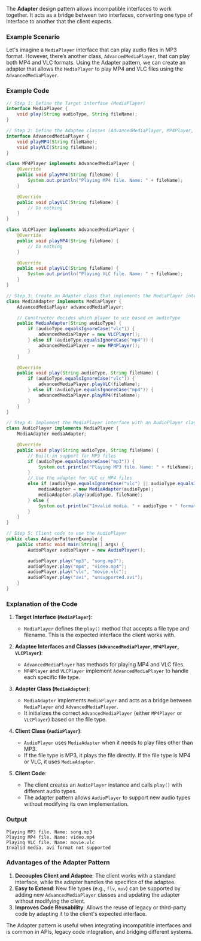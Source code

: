 The **Adapter** design pattern allows incompatible interfaces to work together. It acts as a bridge between two interfaces, converting one type of interface to another that the client expects.

### Example Scenario

Let's imagine a `MediaPlayer` interface that can play audio files in MP3 format. However, there’s another class, `AdvancedMediaPlayer`, that can play both MP4 and VLC formats. Using the Adapter pattern, we can create an adapter that allows the `MediaPlayer` to play MP4 and VLC files using the `AdvancedMediaPlayer`.

### Example Code

```java
// Step 1: Define the Target interface (MediaPlayer)
interface MediaPlayer {
    void play(String audioType, String fileName);
}

// Step 2: Define the Adaptee classes (AdvancedMediaPlayer, MP4Player, and VLCPlayer)
interface AdvancedMediaPlayer {
    void playMP4(String fileName);
    void playVLC(String fileName);
}

class MP4Player implements AdvancedMediaPlayer {
    @Override
    public void playMP4(String fileName) {
        System.out.println("Playing MP4 file. Name: " + fileName);
    }

    @Override
    public void playVLC(String fileName) {
        // Do nothing
    }
}

class VLCPlayer implements AdvancedMediaPlayer {
    @Override
    public void playMP4(String fileName) {
        // Do nothing
    }

    @Override
    public void playVLC(String fileName) {
        System.out.println("Playing VLC file. Name: " + fileName);
    }
}

// Step 3: Create an Adapter class that implements the MediaPlayer interface
class MediaAdapter implements MediaPlayer {
    AdvancedMediaPlayer advancedMediaPlayer;

    // Constructor decides which player to use based on audioType
    public MediaAdapter(String audioType) {
        if (audioType.equalsIgnoreCase("vlc")) {
            advancedMediaPlayer = new VLCPlayer();
        } else if (audioType.equalsIgnoreCase("mp4")) {
            advancedMediaPlayer = new MP4Player();
        }
    }

    @Override
    public void play(String audioType, String fileName) {
        if (audioType.equalsIgnoreCase("vlc")) {
            advancedMediaPlayer.playVLC(fileName);
        } else if (audioType.equalsIgnoreCase("mp4")) {
            advancedMediaPlayer.playMP4(fileName);
        }
    }
}

// Step 4: Implement the MediaPlayer interface with an AudioPlayer class, which uses the adapter
class AudioPlayer implements MediaPlayer {
    MediaAdapter mediaAdapter;

    @Override
    public void play(String audioType, String fileName) {
        // Built-in support for MP3 files
        if (audioType.equalsIgnoreCase("mp3")) {
            System.out.println("Playing MP3 file. Name: " + fileName);
        }
        // Use the adapter for VLC or MP4 files
        else if (audioType.equalsIgnoreCase("vlc") || audioType.equalsIgnoreCase("mp4")) {
            mediaAdapter = new MediaAdapter(audioType);
            mediaAdapter.play(audioType, fileName);
        } else {
            System.out.println("Invalid media. " + audioType + " format not supported");
        }
    }
}

// Step 5: Client code to use the AudioPlayer
public class AdapterPatternExample {
    public static void main(String[] args) {
        AudioPlayer audioPlayer = new AudioPlayer();

        audioPlayer.play("mp3", "song.mp3");
        audioPlayer.play("mp4", "video.mp4");
        audioPlayer.play("vlc", "movie.vlc");
        audioPlayer.play("avi", "unsupported.avi");
    }
}
```

### Explanation of the Code

1. **Target Interface (`MediaPlayer`)**:
    - `MediaPlayer` defines the `play()` method that accepts a file type and filename. This is the expected interface the client works with.

2. **Adaptee Interfaces and Classes (`AdvancedMediaPlayer`, `MP4Player`, `VLCPlayer`)**:
    - `AdvancedMediaPlayer` has methods for playing MP4 and VLC files.
    - `MP4Player` and `VLCPlayer` implement `AdvancedMediaPlayer` to handle each specific file type.

3. **Adapter Class (`MediaAdapter`)**:
    - `MediaAdapter` implements `MediaPlayer` and acts as a bridge between `MediaPlayer` and `AdvancedMediaPlayer`.
    - It initializes the correct `AdvancedMediaPlayer` (either `MP4Player` or `VLCPlayer`) based on the file type.

4. **Client Class (`AudioPlayer`)**:
    - `AudioPlayer` uses `MediaAdapter` when it needs to play files other than MP3.
    - If the file type is MP3, it plays the file directly. If the file type is MP4 or VLC, it uses `MediaAdapter`.

5. **Client Code**:
    - The client creates an `AudioPlayer` instance and calls `play()` with different audio types.
    - The adapter pattern allows `AudioPlayer` to support new audio types without modifying its own implementation.

### Output

```plaintext
Playing MP3 file. Name: song.mp3
Playing MP4 file. Name: video.mp4
Playing VLC file. Name: movie.vlc
Invalid media. avi format not supported
```

### Advantages of the Adapter Pattern

1. **Decouples Client and Adaptee**: The client works with a standard interface, while the adapter handles the specifics of the adaptee.
2. **Easy to Extend**: New file types (e.g., `flv`, `mov`) can be supported by adding new `AdvancedMediaPlayer` classes and updating the adapter without modifying the client.
3. **Improves Code Reusability**: Allows the reuse of legacy or third-party code by adapting it to the client's expected interface.

The Adapter pattern is useful when integrating incompatible interfaces and is common in APIs, legacy code integration, and bridging different systems.